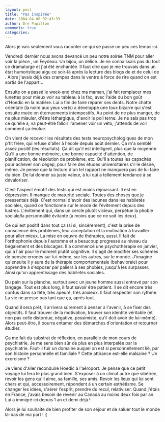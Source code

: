 ```yaml
---
layout: post
title: "Pas inspirée"
date: 2004-04-08 02:43:33
author: Dre Papillon
comments: true
categories: 
---
```



Alors je vais seulement vous raconter ce qui se passe un peu ces temps-ci.

Vendredi dernier nous avons devancé un peu notre soirée TNM pour aller voir la pièce , un Feydeau.  Un bijou, un délice.  Je ne connaissais pas du tout ce dramaturge et j'ai été enchantée.  Il faut dire que je me trouvais dans un état humoristique aigu ce soir-là après la lecture des blogs de  et de celui de .  Alors j'avais déjà des crampes dans le ventre à force de rire quand on est sortis de l'appart...

Ensuite on a passé le week-end chez ma maman, j'ai fait remplacer mes lunettes pour mieux voir au tableau à la fac, avec l'aide du bon goût d'Hoedic en la matière.  Lui a fini de faire réparer ses dents.  Notre chatte orientale (la noire aux yeux verts) a développé une toux bizarre qui s'est ensuite muée en éternuements intempestifs.  Au point de ne plus manger, de ne plus miauler, d'être léthargique, d'avoir le poil terne.  Je ne sais pas trop ce qu'elle a, va peut-être falloir l'amener voir un véto, j'attends de voir comment ça évolue.

On vient de recevoir les résultats des tests neuropsychologiques de mon p'tit frère, qui refuse d'aller à l'école depuis août dernier.  Ça m'a semblé assez positif (les résultats).  Ça dit qu'il est intelligent, plus que la moyenne.  Qu'il a une bonne mémoire, une bonne capacité d'attention, de planification, de résolution de problème, etc.  Qu'il a toutes les capacités pour achever son cégep, pour faire des études universitaires s'il le désire, même.  Je pense que la lecture d'un tel rapport ne manquera pas de lui faire du bien.  De lui donner sa juste valeur, à lui qui a tellement tendance à se dévaloriser.

C'est l'aspect émotif des tests qui est moins réjouissant.  Il est en dépression.  Il manque de maturité sociale.  Toutes des choses que je pressentais déjà.  C'est normal d'avoir des lacunes dans les habiletés sociales, quand on fonctionne sur le mode de l'évitement depuis des lustres.  L'évitement qui, dans un cercle plutôt vicieux, perpétue la phobie sociale/la personnalité évitante (à moins que ce ne soit les deux).

Ce qui est positif dans tout ça (si si, sincèrement), c'est la prise de conscience des problèmes, leur acceptation et la motivation à travailler pour aller mieux.  La mise en oeuvre de thérapies, aussi.  Il fait de l'orthophonie depuis l'automne et a beaucoup progressé au niveau du bégaiement et des blocages.  Il a commencé une psychothérapie en janvier, qui a l'air pour le moment plutôt cognitive.  Il s'agit de modifier ses schèmes de pensée erronés sur lui-même, sur les autres, sur le monde.  J'imagine qu'ensuite il y aura de la thérapie comportementale (behaviorale) pour apprendre à s'exposer par paliers à ses phobies, jusqu'à les surpasser.  Ainsi qu'un apprentissage des habiletés sociales.

Du pain sur la planche, surtout avec un jeune homme aussi entravé par son langage.  Tout est plus long, il faut savoir être patient.  Il se dit encore très confus dans sa tête, très apeuré, très anxieux.  Il faut respecter son rythme.  La vie ne presse pas tant que ça, après tout.

Quand il sera prêt, il arrivera sûrement à penser à l'avenir, à se fixer des objectifs.  Il faut trouver de la motivation, trouver son identité véritable (et non pas celle distordue, négative, pessimiste, qu'il doit avoir de lui-même).  Alors peut-être, il pourra entamer des démarches d'orientation et retourner étudier.

Ça me fait du substrat de réflexion, en parallèle de mon cours de psychiatrie.  Je me sens bien sûr de plus en plus interpelée par la psychiatrie.  Faut-il fuir un domaine auquel on est si personnellement lié, par son histoire personnelle et familiale ?  Cette attirance est-elle malsaine ?  Un exorcisme ?

Je viens d'aller reconduire Hoedic à l'aéroport.  Je pense que ce petit voyage lui fera le plus grand bien.  S'exposer à un climat autre que sibérien, revoir les gens qu'il aime, sa famille, ses amis.  Revoir les lieux qui lui sont chers et qui, accessoirement, répondent à un certain esthétisme.  Se changer les idées, s'aérer l'esprit, prendre du recul, relativiser.  Quand j'étais en France, j'avais besoin de revenir au Canada au moins deux fois par an.  Lui a immigré ici depuis 1 an et demi déjà !

Alors je lui souhaite de bien profiter de son séjour et de saluer tout le monde là-bas de ma part ! :)